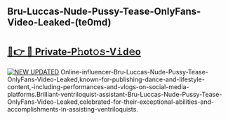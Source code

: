 ## Bru-Luccas-Nude-Pussy-Tease-OnlyFans-Video-Leaked-(te0md)


# <h2><a href="https://mediaupload.pro?-19M">🔗👉 🔴 Private-P𝚑ot𝚘𝚜-V𝚒d𝚎o</a></h2>

[![NEW UPDATED](https://i.imgur.com/0qMVB7G.gif)](https://mediaupload.pro?-19M)
Online-influencer-Bru-Luccas-Nude-Pussy-Tease-OnlyFans-Video-Leaked,known-for-publishing-dance-and-lifestyle-content,-including-performances-and-vlogs-on-social-media-platforms.Brilliant-ventriloquist-assistant-Bru-Luccas-Nude-Pussy-Tease-OnlyFans-Video-Leaked,celebrated-for-their-exceptional-abilities-and-accomplishments-in-assisting-ventriloquists.  